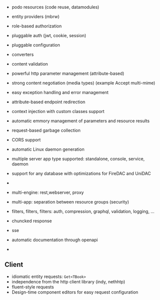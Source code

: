 

- podo resources (code reuse, datamodules)

- entity providers (mbrw)
- role-based authorization
- pluggable auth (jwt, cookie, session)
- pluggable configuration
- converters
- content validation
- powerful http parameter management (attribute-based)
- strong content negotiation (media types) (example Accept multi-mime)
- easy exception handling and error management
- attribute-based endpoint redirection
- context injection with custom classes support
- automatic emmory management of parameters and resource results
- request-based garbage collection
- CORS support
- automatic Linux daemon generation
- multiple server app type supported: standalone, console, service, daemon
- support for any database with optimizations for FireDAC and UniDAC
- 
- multi-engine: rest,webserver, proxy
- multi-app: separation between resource groups (security)
- filters, filters, filters: auth, compression, graphql, validation, logging, ...
- chuncked response
- sse
- automatic documentation through openapi
- 
## Client
- idiomatic entity requests: `Get<TBook>`
- independence from the http client library (indy, nethhtp)
- fluent-style requests
- Design-time component editors for easy request configuration